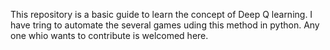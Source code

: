 This repository is a basic guide to learn the concept of Deep Q learning. I have tring to automate the several games uding this method in python. Any one whio wants to contribute is welcomed here. 
